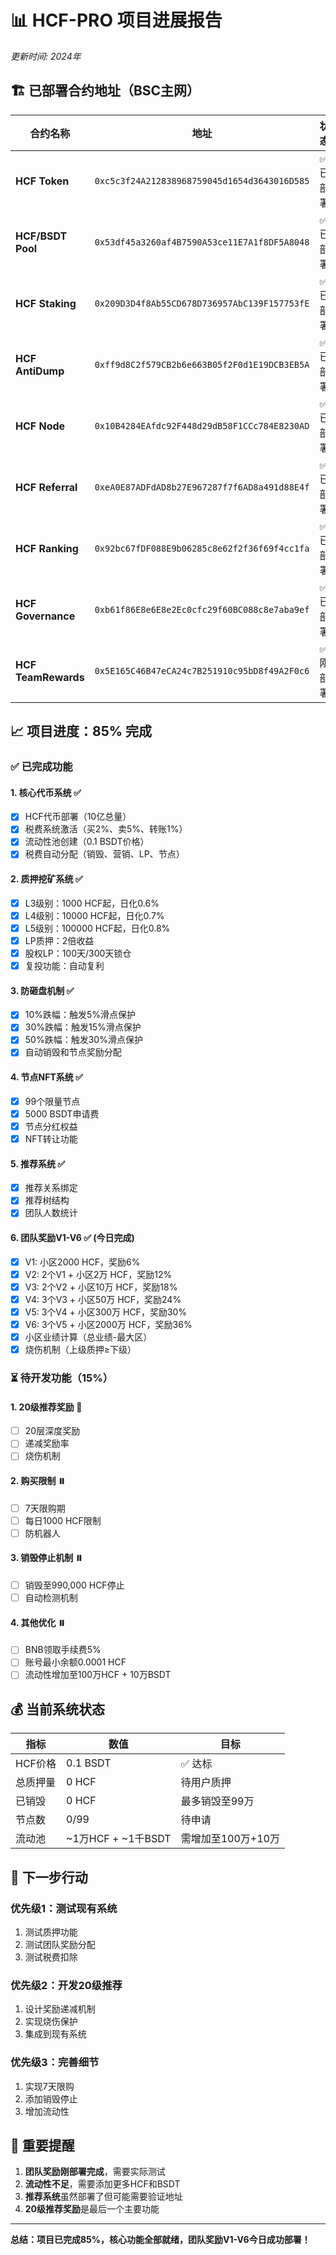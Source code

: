 # 📊 HCF-PRO 项目进展报告
*更新时间: 2024年*

## 🏗️ 已部署合约地址（BSC主网）

| 合约名称 | 地址 | 状态 | 功能说明 |
|---------|------|------|---------|
| **HCF Token** | `0xc5c3f24A212838968759045d1654d3643016D585` | ✅ 已部署 | 10亿总量，税费已激活 |
| **HCF/BSDT Pool** | `0x53df45a3260af4B7590A53ce11E7A1f8DF5A8048` | ✅ 已部署 | PancakeSwap V2流动池 |
| **HCF Staking** | `0x209D3D4f8Ab55CD678D736957AbC139F157753fE` | ✅ 已部署 | L3/L4/L5质押系统 |
| **HCF AntiDump** | `0xff9d8C2f579CB2b6e663B05f2F0d1E19DCB3EB5A` | ✅ 已部署 | 防砸盘机制 |
| **HCF Node** | `0x10B4284EAfdc92F448d29dB58F1CCc784E8230AD` | ✅ 已部署 | 节点NFT系统 |
| **HCF Referral** | `0xeA0E87ADFdAD8b27E967287f7f6AD8a491d88E4f` | ✅ 已部署 | 推荐关系系统 |
| **HCF Ranking** | `0x92bc67fDF088E9b06285c8e62f2f36f69f4cc1fa` | ✅ 已部署 | 排行榜系统 |
| **HCF Governance** | `0xb61f86E8e6E8e2Ec0cfc29f60BC088c8e7aba9ef` | ✅ 已部署 | 治理系统 |
| **HCF TeamRewards** | `0x5E165C46B47eCA24c7B251910c95bD8f49A2F0c6` | ✅ 刚部署 | 团队奖励V1-V6 |

## 📈 项目进度：85% 完成

### ✅ 已完成功能

#### 1. 核心代币系统 ✅
- [x] HCF代币部署（10亿总量）
- [x] 税费系统激活（买2%、卖5%、转账1%）
- [x] 流动性池创建（0.1 BSDT价格）
- [x] 税费自动分配（销毁、营销、LP、节点）

#### 2. 质押挖矿系统 ✅
- [x] L3级别：1000 HCF起，日化0.6%
- [x] L4级别：10000 HCF起，日化0.7%
- [x] L5级别：100000 HCF起，日化0.8%
- [x] LP质押：2倍收益
- [x] 股权LP：100天/300天锁仓
- [x] 复投功能：自动复利

#### 3. 防砸盘机制 ✅
- [x] 10%跌幅：触发5%滑点保护
- [x] 30%跌幅：触发15%滑点保护
- [x] 50%跌幅：触发30%滑点保护
- [x] 自动销毁和节点奖励分配

#### 4. 节点NFT系统 ✅
- [x] 99个限量节点
- [x] 5000 BSDT申请费
- [x] 节点分红权益
- [x] NFT转让功能

#### 5. 推荐系统 ✅
- [x] 推荐关系绑定
- [x] 推荐树结构
- [x] 团队人数统计

#### 6. 团队奖励V1-V6 ✅ (今日完成)
- [x] V1: 小区2000 HCF，奖励6%
- [x] V2: 2个V1 + 小区2万 HCF，奖励12%
- [x] V3: 2个V2 + 小区10万 HCF，奖励18%
- [x] V4: 3个V3 + 小区50万 HCF，奖励24%
- [x] V5: 3个V4 + 小区300万 HCF，奖励30%
- [x] V6: 3个V5 + 小区2000万 HCF，奖励36%
- [x] 小区业绩计算（总业绩-最大区）
- [x] 烧伤机制（上级质押≥下级）

### ⏳ 待开发功能（15%）

#### 1. 20级推荐奖励 🔄
- [ ] 20层深度奖励
- [ ] 递减奖励率
- [ ] 烧伤机制

#### 2. 购买限制 ⏸️
- [ ] 7天限购期
- [ ] 每日1000 HCF限制
- [ ] 防机器人

#### 3. 销毁停止机制 ⏸️
- [ ] 销毁至990,000 HCF停止
- [ ] 自动检测机制

#### 4. 其他优化 ⏸️
- [ ] BNB领取手续费5%
- [ ] 账号最小余额0.0001 HCF
- [ ] 流动性增加至100万HCF + 10万BSDT

## 💰 当前系统状态

| 指标 | 数值 | 目标 |
|-----|------|------|
| HCF价格 | 0.1 BSDT | ✅ 达标 |
| 总质押量 | 0 HCF | 待用户质押 |
| 已销毁 | 0 HCF | 最多销毁至99万 |
| 节点数 | 0/99 | 待申请 |
| 流动池 | ~1万HCF + ~1千BSDT | 需增加至100万+10万 |

## 🚀 下一步行动

### 优先级1：测试现有系统
1. 测试质押功能
2. 测试团队奖励分配
3. 测试税费扣除

### 优先级2：开发20级推荐
1. 设计奖励递减机制
2. 实现烧伤保护
3. 集成到现有系统

### 优先级3：完善细节
1. 实现7天限购
2. 添加销毁停止
3. 增加流动性

## 📝 重要提醒

1. **团队奖励刚部署完成**，需要实际测试
2. **流动性不足**，需要添加更多HCF和BSDT
3. **推荐系统**虽然部署了但可能需要验证地址
4. **20级推荐奖励**是最后一个主要功能

---

**总结：项目已完成85%，核心功能全部就绪，团队奖励V1-V6今日成功部署！**